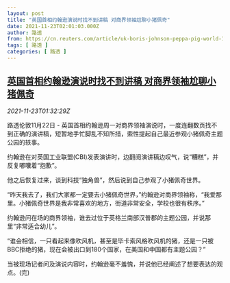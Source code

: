 ```yaml
---
layout: post
title: "英国首相约翰逊演说时找不到讲稿 对商界领袖尬聊小猪佩奇"
date: 2021-11-23T02:01:03.000Z
author: 路透
from: https://cn.reuters.com/article/uk-boris-johnson-peppa-pig-world-1123-idCNKBS2I803S
tags: [ 路透 ]
categories: [ 路透 ]
---
```

<!--1637632863000-->
[英国首相约翰逊演说时找不到讲稿 对商界领袖尬聊小猪佩奇](https://cn.reuters.com/article/uk-boris-johnson-peppa-pig-world-1123-idCNKBS2I803S)
------

<div>
<div><i>2021-11-23T01:32:29Z</i></div><p>路透伦敦11月22日 - 英国首相约翰逊周一对商界领袖演说时，一度连翻数页找不到正确的演讲稿，短暂地手忙脚乱不知所措，索性提起自己最近参观小猪佩奇主题公园的轶事。</p><p>约翰逊在对英国工业联盟(CBI)发表演讲时，边翻阅演讲稿边叹气，说“糟糕”，并反复嘟囔着“抱歉”。</p><p>他之后恢复过来，谈到科技“独角兽”，然后说到自己参观了小猪佩奇世界。</p><p>“昨天我去了，我们大家都一定要去小猪佩奇世界，”约翰逊对商界领袖称，“我爱那里。小猪佩奇世界是我非常喜欢的地方，街道非常安全，学校也很有秩序。”</p><p>约翰逊问在场的商界领袖，谁去过位于英格兰南部汉普郡的主题公园，并说那里“非常适合幼儿”。</p><p>“谁会相信，一只看起来像吹风机，甚至是毕卡索风格吹风机的猪，还是一只被BBC拒绝的猪，现在会被出口到180个国家，在美国和中国都有主题公园？”</p><p>当被现场记者问及演说内容时，约翰逊毫不羞愧，并说他已经阐述了想要表达的观点。(完)</p>
</div>
